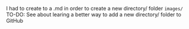 I had to create to a .md in order to create a new directory/ folder ```images/```
TO-DO: See about learing a better way to add a new directory/ folder to GitHub
